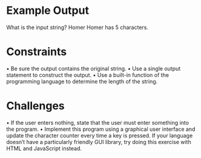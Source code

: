 # Example Output

What is the input string? Homer
Homer has 5 characters.

# Constraints

• Be sure the output contains the original string.
• Use a single output statement to construct the output.
• Use a built-in function of the programming language to
determine the length of the string.

# Challenges

• If the user enters nothing, state that the user must enter
something into the program.
• Implement this program using a graphical user interface
and update the character counter every time a key is
pressed. If your language doesn’t have a particularly
friendly GUI library, try doing this exercise with HTML
and JavaScript instead.
